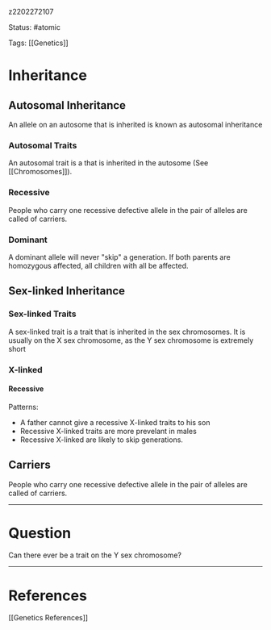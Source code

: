 z2202272107

Status: #atomic

Tags: [[Genetics]]

# Inheritance
## Autosomal Inheritance
An allele on an autosome that is inherited is known as autosomal inheritance
### Autosomal Traits
An autosomal trait is a that is inherited in the autosome (See [[Chromosomes]]).
### Recessive
People who carry one recessive defective allele in the pair of alleles are called of carriers.
### Dominant
A dominant allele will never "skip" a generation.
If both parents are homozygous affected, all children with all be affected.
## Sex-linked Inheritance
### Sex-linked Traits
A sex-linked trait is a trait that is inherited in the sex chromosomes.
It is usually on the X sex chromosome, as the Y sex chromosome is extremely short
### X-linked
#### Recessive
Patterns:
- A father cannot give a recessive X-linked traits to his son
- Recessive X-linked traits are more prevelant in males
- Recessive X-linked are likely to skip generations. 
## Carriers
People who carry one recessive defective allele in the pair of alleles are called of carriers.


---
# Question
Can there ever be a trait on the Y sex chromosome?

---
# References
[[Genetics References]]